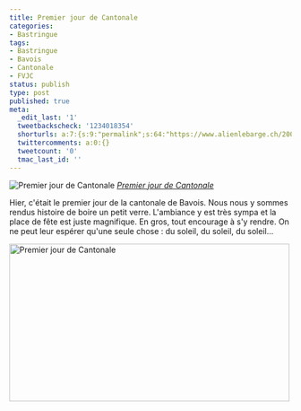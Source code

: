 ```yaml
---
title: Premier jour de Cantonale
categories:
- Bastringue
tags:
- Bastringue
- Bavois
- Cantonale
- FVJC
status: publish
type: post
published: true
meta:
  _edit_last: '1'
  tweetbackscheck: '1234018354'
  shorturls: a:7:{s:9:"permalink";s:64:"https://www.alienlebarge.ch/2008/07/17/premier-jour-de-cantonale/";s:7:"tinyurl";s:25:"https://tinyurl.com/apsuhm";s:4:"isgd";s:17:"https://is.gd/ike8";s:5:"bitly";s:20:"https://bit.ly/3mTC7x";s:5:"snipr";s:22:"https://snipr.com/b9xap";s:5:"snurl";s:22:"https://snurl.com/b9xap";s:7:"snipurl";s:24:"https://snipurl.com/b9xap";}
  twittercomments: a:0:{}
  tweetcount: '0'
  tmac_last_id: ''
---
```

<img src="https://farm4.static.flickr.com/3126/2675724841_5367f3b5b2.jpg" alt="Premier jour de Cantonale" />
<em><a title="photo sharing" href="https://www.flickr.com/photos/alienlebarge/2675724841/">Premier jour de Cantonale</a></em>

Hier, c'était le premier jour de la cantonale de Bavois. Nous nous y sommes rendus histoire de boire un petit verre. L'ambiance y est très sympa et la place de fête est juste magnifique. En gros, tout encourage à s'y rendre. On ne peut leur espérer qu'une seule chose : du soleil, du soleil, du soleil...

<!--more-->

<a href="https://www.flickr.com/photos/alienlebarge/2676545180/" title="Premier jour de Cantonale de alienlebarge, sur Flickr"><img src="https://farm4.static.flickr.com/3043/2676545180_f9c7dcbe3c.jpg" width="500" height="281" alt="Premier jour de Cantonale" /></a>
